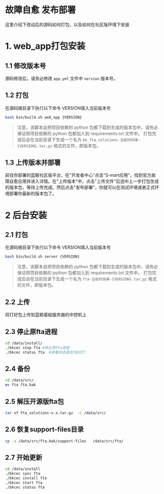 # 故障自愈 发布部署

这里介绍下改动后的源码如何打包，以及如何在社区版环境下安装

# 1. web_app打包安装

## 1.1 修改版本号
源码修改后，请务必修改 `app.yml` 文件中 `version` 版本号。

## 1.2 打包
在源码根目录下执行以下命令 VERSION填入当前版本号
```bash
bash bin/build.sh web_app {VERSION}
```
> 注意，该脚本会把项目依赖的 python 包都下载到生成的版本包中，请务必保证把项目依赖的 python 包都加入到 requirements.txt 文件中。
> 打包完成后会在当前目录下生成一个名为 `bk_fta_solutions-当前时间串-{VERSION}.tar,gz` 格式的文件，即版本包。

## 1.3 上传版本并部署
前往你部署的蓝鲸社区版平台，在"开发者中心"点击"S-mart应用"，找到官方故障自愈应用并进入详情。在"上传版本"中，点击"上传文件"后选中上一步打包生成的版本包，等待上传完成。然后点击"发布部署"，你就可以在测试环境或者正式环境部署你最新的版本包了。



# 2 后台安装

## 2.1 打包 
在源码根目录下执行以下命令 VERSION填入当前版本号
```bash
bash bin/build.sh server {VERSION}
```
> 注意，该脚本会把项目依赖的 python 包都下载到生成的版本包中，请务必保证把项目依赖的 python 包都加入到 requirements.txt 文件中。
> 打包完成后会在当前目录下生成一个名为 `fta-当前时间串-{VERSION}.tar,gz` 格式的文件，即版本包。

## 2.2 上传 
将打好包上传到蓝鲸基础服务器的中控机上

## 2.3 停止原fta进程
```bash
cd /data/install/
./bkcec stop fta #停止原fta进程
./bkcec status fta  #查看状态是否为EXIT
  ```
  
## 2.4 备份
```bash
cd /data/src/
mv fta fta.bak
  ```
  
## 2.5 解压开源版fta包
```bash
tar xf fta_solutions-x.x.tar.gz  -C /data/src/
```

## 2.6 恢复support-files目录
```bash
cp -a /data/src/fta.bak/support-files   /data/src/fta/
```

## 2.7 开始更新
```bash
cd /data/install
./bkcec sync fta
./bkcec install fta 
./bkcec start fta
./bkcec status fta
```
